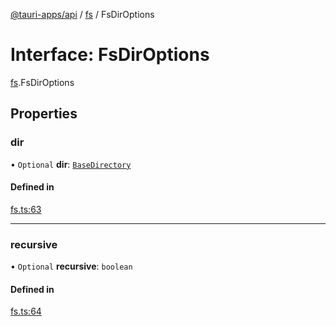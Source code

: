 [@tauri-apps/api](../index.md) / [fs](../modules/fs.md) / FsDirOptions

# Interface: FsDirOptions

[fs](../modules/fs.md).FsDirOptions

## Properties

### dir

• `Optional` **dir**: [`BaseDirectory`](../enums/fs.BaseDirectory.md)

#### Defined in

[fs.ts:63](https://github.com/tauri-apps/tauri/blob/fe0cfea/tooling/api/src/fs.ts#L63)

___

### recursive

• `Optional` **recursive**: `boolean`

#### Defined in

[fs.ts:64](https://github.com/tauri-apps/tauri/blob/fe0cfea/tooling/api/src/fs.ts#L64)
